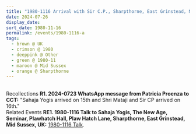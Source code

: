 ```yaml
---
title: "1980-1116 Arrival with Sir C.P., Sharpthorne, East Grinstead, Mid Sussex, UK"
date: 2024-07-26
display_date: 
sort_date: 1980-11-16
permalink: /events/1980-1116-a
tags:
  - brown @ UK
  - crimson @ 1980
  - deeppink @ Other
  - green @ 1980-11
  - maroon @ Mid Sussex
  - orange @ Sharpthorne
---
```


<br>

<wave-list>
  <list-title color="DarkSeaGreen" width="65"> Recollections</list-title>
  <list-item color="BlanchedAlmond" width="280"><b>R1. 2024-0723 WhatsApp message from Patricia Proenza to CCT:</b> "Sahaja Yogis arrived on 15th and Shri Mataji and Sir CP arrived on 16th."</list-item>
</wave-list>

<br>

<wave-list>
  <list-title color="DarkSeaGreen" width="75"> Related Events</list-title>
  <list-item color="BlanchedAlmond"  width="280"><b>RE1. 1980-1116 Talk to Sahaja Yogis, The New Age, Seminar, Plawhatch Hall, Plaw Hatch Lane, Sharpthorne, East Grinstead, Mid Sussex, UK:</b> <a href="https://seven-teams.github.io/events/1988-1116-b">1980-1116 Talk</a>.</list-item>  
</wave-list>

<br>